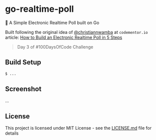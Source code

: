 # go-realtime-poll
:postbox: A Simple Electronic Realtime Poll built on Go 

Built following the original idea of [@christiannwamba](https://github.com/christiannwamba) at `codementor.io` article: [How to Build an Electronic Realtime Poll in 5 Steps](https://www.codementor.io/christiannwamba/how-to-build-an-electronic-realtime-poll-in-5-steps-es41iluc9)

> Day 3 of #100DaysOfCode Challenge

## Build Setup

``` bash
$ ...

```

## Screenshot

 ...

## License

This project is licensed under MIT License - see the [LICENSE.md](https://github.com/lexmartinez/go-realtime-poll/blob/master/LICENSE.md) file for details
